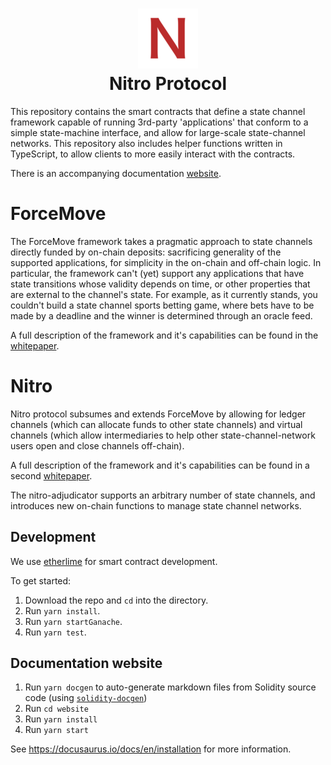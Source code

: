 <h1 align="center">
<div><img src="website/static/img/favicon.ico"> </div>
Nitro Protocol
</h1>
This repository contains the smart contracts that define a state channel framework capable of running 3rd-party
'applications' that conform to a simple state-machine interface, and allow for large-scale state-channel networks. This repository also includes helper functions written in TypeScript, to allow clients to more easily interact with the contracts.

There is an accompanying documentation [website](https://angry-villani-ad8c15.netlify.com/).

# ForceMove

The ForceMove framework takes a pragmatic approach to state channels directly funded by on-chain deposits: sacrificing generality of the supported applications,
for simplicity in the on-chain and off-chain logic. In particular, the framework can't (yet) support
any applications that have state transitions whose validity depends on time, or other properties
that are external to the channel's state. For example, as it currently stands, you couldn't build
a state channel sports betting game, where bets have to be made by a deadline and the winner
is determined through an oracle feed.

A full description of the framework and it's capabilities can be found in the [whitepaper](https://magmo.com/force-move-games.pdf).

# Nitro

Nitro protocol subsumes and extends ForceMove by allowing for ledger channels (which can allocate funds to other state channels) and virtual channels (which allow intermediaries to help other state-channel-network users open and close channels off-chain).

A full description of the framework and it's capabilities can be found in a second [whitepaper](https://eprint.iacr.org/2019/219).

The nitro-adjudicator supports an arbitrary number of state channels, and introduces new on-chain functions to manage state channel networks.

## Development

We use [etherlime](https://etherlime.gitbook.io/) for smart contract development.

To get started:

1. Download the repo and `cd` into the directory.
2. Run `yarn install`.
3. Run `yarn startGanache`.
4. Run `yarn test`.

## Documentation website

1. Run `yarn docgen` to auto-generate markdown files from Solidity source code (using [`solidity-docgen`](https://github.com/OpenZeppelin/solidity-docgen))
2. Run `cd website`
3. Run `yarn install`
4. Run `yarn start`

See https://docusaurus.io/docs/en/installation for more information.
